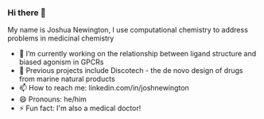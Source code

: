### Hi there 👋
My name is Joshua Newington, I use computational chemistry to address problems in medicinal chemistry

- 🔭 I’m currently working on the relationship between ligand structure and biased agonism in GPCRs
- 💬 Previous projects include Discotech - the de novo design of drugs from marine natural products
- 📫 How to reach me: linkedin.com/in/joshnewington
- 😄 Pronouns: he/him
- ⚡ Fun fact: I'm also a medical doctor!
